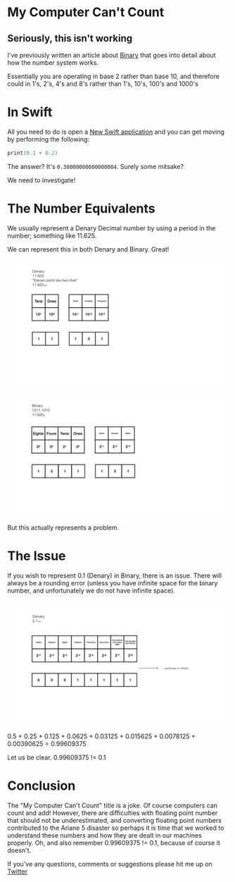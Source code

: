 # My Computer Can't Count
## Seriously, this isn't working

I've previously written an article about [Binary](https://stevenpcurtis.medium.com/binary-for-programmers-17e99d198a9c) that goes into detail about how the number system works.

Essentially you are operating in base 2 rather than base 10, and therefore could in 1's, 2's, 4's and 8's rather than 1's, 10's, 100's and 1000's

# In Swift
All you need to do is open a [New Swift application](https://stevenpcurtis.medium.com/your-first-swift-application-without-a-mac-79598ad839f8) and you can get moving by performing the following:

```swift
print(0.1 + 0.2)
```

The answer?
It's `0.30000000000000004`. Surely some mitsake?

We need to investigate!

# The Number Equivalents
We usually represent a Denary Decimal number by using a period in the number; something like 11.625.

We can represent this in both Denary and Binary. Great!

![Images/FractionBinary001.png](Images/FractionBinary001.png)<br>

![Images/FractionBinary002.png](Images/FractionBinary002.png)<br>

But this actually represents a problem.

# The Issue
If you wish to represent 0.1 (Denary) in Binary, there is an issue. There will always be a rounding error (unless you have infinite space for the binary number, and unfortunately we do not have infinite space).

![Images/FractionBinary003.png](Images/FractionBinary003.png)<br>

0.5 + 0.25 + 0.125 + 0.0625 + 0.03125 + 0.015625 + 0.0078125 + 0.00390625 = 0.99609375

Let us be clear. 0.99609375 != 0.1

# Conclusion
The "My Computer Can't Count" title is a joke. Of course computers can count and add! However, there are difficulties with floating point number that should not be underestimated, and converting floating point numbers contributed to the Ariane 5 disaster so perhaps it is time that we worked to understand these numbers and how they are dealt in our machines properly.
Oh, and also remember  0.99609375 != 0.1, because of course it doesn't.

If you've any questions, comments or suggestions please hit me up on [Twitter](https://twitter.com/stevenpcurtis)
